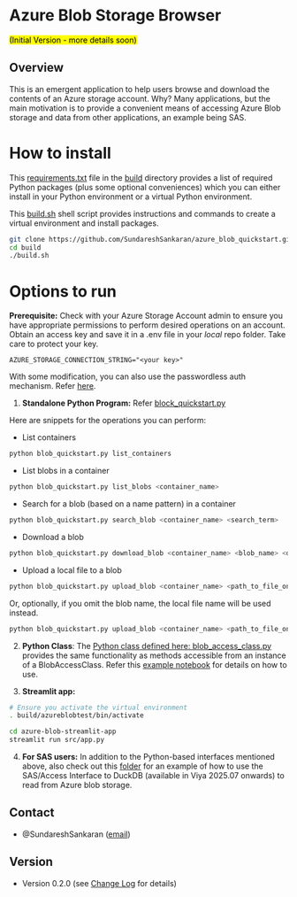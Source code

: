 # Azure Blob Storage Browser

<mark> (Initial Version - more details soon)</mark>

## Overview
This is an emergent application to help users browse and download the contents of an Azure storage account.
Why?  Many applications, but the main motivation is to provide a convenient means of accessing Azure Blob storage and data from other applications, an example being SAS.

# How to install

This [requirements.txt](./build/requirements.txt) file in the [build](./build/) directory provides a list of required Python packages (plus some optional conveniences) which you can either install in your Python environment or a virtual Python environment.

This [build.sh](./build/build.sh) shell script provides instructions and commands to create a virtual environment and install packages.

```bash
git clone https://github.com/SundareshSankaran/azure_blob_quickstart.git
cd build
./build.sh
```

# Options to run

**Prerequisite:** Check with your Azure Storage Account admin to ensure you have appropriate permissions to perform desired operations on an account.  Obtain an access key and save it in a .env file in your *local* repo folder.  Take care to protect your key.

```
AZURE_STORAGE_CONNECTION_STRING="<your key>"
```
With some modification, you can also use the passwordless auth mechanism.  Refer [here](https://learn.microsoft.com/en-us/azure/storage/blobs/storage-quickstart-blobs-python?tabs=managed-identity%2Croles-azure-portal%2Csign-in-azure-cli&pivots=blob-storage-quickstart-scratch).

1. **Standalone Python Program:** Refer [block_quickstart.py](./blob_quickstart.py)

Here are snippets for the operations you can perform:

- List containers

```bash
python blob_quickstart.py list_containers
```

- List blobs in a container

```bash
python blob_quickstart.py list_blobs <container_name> 
```

- Search for a blob (based on a name pattern) in a container

```bash
python blob_quickstart.py search_blob <container_name> <search_term>
```

- Download a blob

```bash
python blob_quickstart.py download_blob <container_name> <blob_name> <download_path_on_client_machine>
```

- Upload a local file to a blob

```bash
python blob_quickstart.py upload_blob <container_name> <path_to_file_on_local_machine> <blob_name>
```

Or, optionally, if you omit the blob name, the local file name will be used instead.  

```bash
python blob_quickstart.py upload_blob <container_name> <path_to_file_on_local_machine> 
```

2. **Python Class**:  The [Python class defined here: blob_access_class.py](./blob_access_class.py) provides the same functionality as methods accessible from an instance of a BlobAccessClass. Refer this [example notebook](./tests/test_class.ipynb) for details on how to use.

3. **Streamlit app:**

```bash
# Ensure you activate the virtual environment
. build/azureblobtest/bin/activate

cd azure-blob-streamlit-app
streamlit run src/app.py

```
4. **For SAS users:**
In addition to the Python-based interfaces mentioned above, also check out this [folder](./sas/) for an example of how to use the SAS/Access Interface to DuckDB (available in Viya 2025.07 onwards) to read from Azure blob storage.



## Contact
- @SundareshSankaran ([email](mailto:sundaresh.sankaran@gmail.com))

## Version 
- Version 0.2.0 (see [Change Log](./CHANGELOG.md) for details)